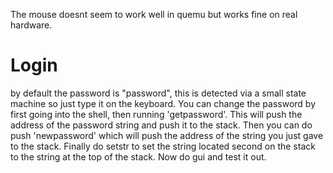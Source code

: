 The mouse doesnt seem to work well in quemu but works fine on real hardware.

# Login
by default the password is "password", this is detected via a small state machine so just type it on the keyboard.
You can change the password by first going into the shell, then running 'getpassword'. This will push the address of the password string and push it to the stack.
Then you can do push 'newpassword' which will push the address of the string you just gave to the stack.
Finally do setstr to set the string located second on the stack to the string at the top of the stack.
Now do gui and test it out.

